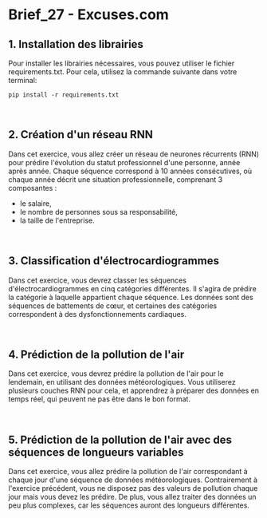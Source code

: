 # Brief_27 - Excuses.com

## 1. Installation des librairies

Pour installer les librairies nécessaires, vous pouvez utiliser le fichier requirements.txt. Pour cela, utilisez la commande suivante dans votre terminal:

```
pip install -r requirements.txt
```

<br>

## 2. Création d'un réseau RNN

Dans cet exercice, vous allez créer un réseau de neurones récurrents (RNN) pour prédire l'évolution du statut professionnel d'une personne, année après année. Chaque séquence correspond à 10 années consécutives, où chaque année décrit une situation professionnelle, comprenant 3 composantes :


- le salaire,
- le nombre de personnes sous sa responsabilité,
- la taille de l'entreprise.

<br>

## 3. Classification d'électrocardiogrammes

Dans cet exercice, vous devrez classer les séquences d'électrocardiogrammes en cinq catégories différentes. Il s'agira de prédire la catégorie à laquelle appartient chaque séquence. Les données sont des séquences de battements de cœur, et certaines des catégories correspondent à des dysfonctionnements cardiaques.

<br>

## 4. Prédiction de la pollution de l'air

Dans cet exercice, vous devrez prédire la pollution de l'air pour le lendemain, en utilisant des données météorologiques. Vous utiliserez plusieurs couches RNN pour cela, et apprendrez à préparer des données en temps réel, qui peuvent ne pas être dans le bon format.

<br>

## 5. Prédiction de la pollution de l'air avec des séquences de longueurs variables


Dans cet exercice, vous allez prédire la pollution de l'air correspondant à chaque jour d'une séquence de données météorologiques. Contrairement à l'exercice précédent, vous ne disposez pas des valeurs de pollution chaque jour mais vous devez les prédire. De plus, vous allez traiter des données un peu plus complexes, car les séquences auront des longueurs différentes.
